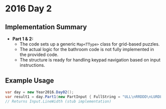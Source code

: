 # 2016 Day 2

## Implementation Summary
- **Part 1 & 2:**
  - The code sets up a generic `Map<TType>` class for grid-based puzzles.
  - The actual logic for the bathroom code is not fully implemented in the provided code.
  - The structure is ready for handling keypad navigation based on input instructions.

## Example Usage
```csharp
var day = new Year2016.Day02();
var result1 = day.Part1(new PartInput { FullString = "ULL\nRRDDD\nLURDL\nUUUUD" });
// Returns Input.LineWidth (stub implementation)
``` 